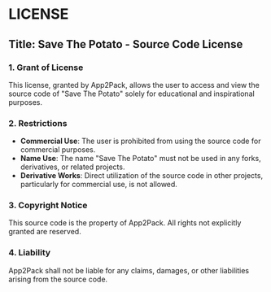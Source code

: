 # LICENSE

## Title: Save The Potato - Source Code License

### 1. Grant of License

This license, granted by App2Pack, allows the user to access and view the source code of "Save The Potato" solely for educational and inspirational purposes.

### 2. Restrictions

- **Commercial Use**: The user is prohibited from using the source code for commercial purposes.
- **Name Use**: The name "Save The Potato" must not be used in any forks, derivatives, or related projects.
- **Derivative Works**: Direct utilization of the source code in other projects, particularly for commercial use, is not allowed.

### 3. Copyright Notice

This source code is the property of App2Pack. All rights not explicitly granted are reserved.

### 4. Liability

App2Pack shall not be liable for any claims, damages, or other liabilities arising from the source code.
